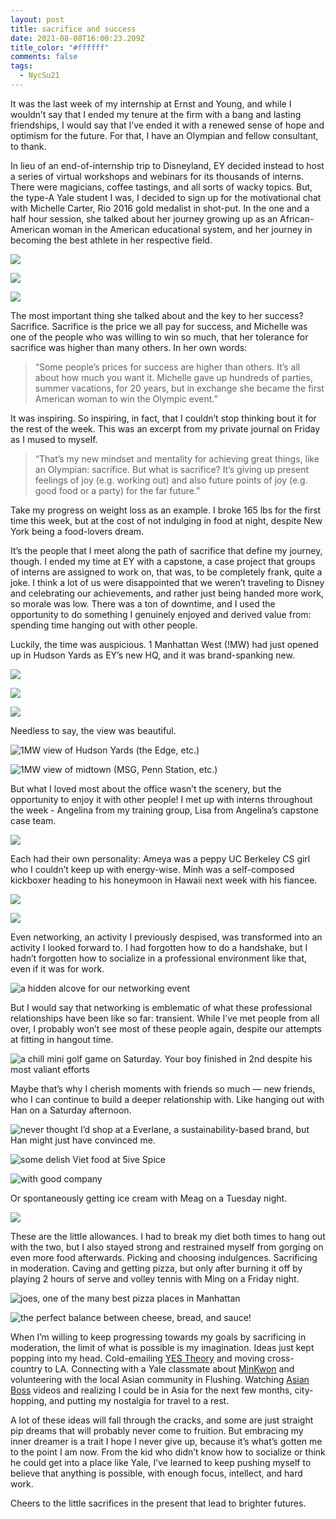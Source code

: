 ```yaml
---
layout: post
title: sacrifice and success
date: 2021-08-08T16:00:23.209Z
title_color: "#ffffff"
comments: false
tags:
  - NycSu21
---
```

It was the last week of my internship at Ernst and Young, and while I wouldn’t say that I ended my tenure at the firm with a bang and lasting friendships, I would say that I’ve ended it with a renewed sense of hope and optimism for the future. For that, I have an Olympian and fellow consultant, to thank.

In lieu of an end-of-internship trip to Disneyland, EY decided instead to host a series of virtual workshops and webinars for its thousands of interns. There were magicians, coffee tastings, and all sorts of wacky topics. But, the type-A Yale student I was, I decided to sign up for the motivational chat with Michelle Carter, Rio 2016 gold medalist in shot-put. In the one and a half hour session, she talked about her journey growing up as an African-American woman in the American educational system, and her journey in becoming the best athlete in her respective field.

![](../uploads/080621_michelle_carter_slide_1.jpeg)

![](../uploads/080621_michelle_carter_slide_2.jpeg)

![](../uploads/080621_michelle_carter_slide_3.jpeg)

The most important thing she talked about and the key to her success? Sacrifice. Sacrifice is the price we all pay for success, and Michelle was one of the people who was willing to win so much, that her tolerance for sacrifice was higher than many others. In her own words:

> “Some people’s prices for success are higher than others. It’s all about how much you want it. Michelle gave up hundreds of parties, summer vacations, for 20 years, but in exchange she became the first American woman to win the Olympic event.”

It was inspiring. So inspiring, in fact, that I couldn’t stop thinking bout it for the rest of the week. This was an excerpt from my private journal on Friday as I mused to myself.

> “That’s my new mindset and mentality for achieving great things, like an Olympian: sacrifice. But what is sacrifice? It’s giving up present feelings of joy (e.g. working out) and also future points of joy (e.g. good food or a party) for the far future.”

Take my progress on weight loss as an example. I broke 165 lbs for the first time this week, but at the cost of not indulging in food at night, despite New York being a food-lovers dream. 

It’s the people that I meet along the path of sacrifice that define my journey, though. I ended my time at EY with a capstone, a case project that groups of interns are assigned to work on, that was, to be completely frank, quite a joke. I think a lot of us were disappointed that we weren’t traveling to Disney and celebrating our achievements, and rather just being handed more work, so morale was low. There was a ton of downtime, and I used the opportunity to do something I genuinely enjoyed and derived value from: spending time hanging out with other people. 

Luckily, the time was auspicious. 1 Manhattan West (!MW) had just opened up in Hudson Yards as EY’s new HQ, and it was brand-spanking new. 

![](../uploads/080321_1mw_sign.jpeg)

![](../uploads/080321_1mw_floor_plan.jpeg)

![](../uploads/080321_1mw_fancy_room.jpeg)

Needless to say, the view was beautiful.

![1MW view of Hudson Yards (the Edge, etc.)](../uploads/080321_1mw_view_hudson_yards.jpeg "1MW view of Hudson Yards (the Edge, etc.)")

![1MW view of midtown (MSG, Penn Station, etc.)](../uploads/080321_1mw_view_midtown.jpeg "1MW view of midtown (MSG, Penn Station, etc.)")

But what I loved most about the office wasn’t the scenery, but the opportunity to enjoy it with other people! I met up with interns throughout the week - Angelina from my training group, Lisa from Angelina’s capstone case team. 

![](../uploads/080321_ey_lisa_angelina.jpeg)

Each had their own personality: Ameya was a peppy UC Berkeley CS girl who I couldn’t keep up with energy-wise. Minh was a self-composed kickboxer heading to his honeymoon in Hawaii next week with his fiancee. 

![](../uploads/080621_ey_interns_last_day_window.jpg)

![](../uploads/080621_ey_interns_last_day_sign.jpeg)

Even networking, an activity I previously despised, was transformed into an activity I looked forward to. I had forgotten how to do a handshake, but I hadn’t forgotten how to socialize in a professional environment like that, even if it was for work.

![a hidden alcove for our networking event](../uploads/080521_ey_hidden_alcove.jpeg "a hidden alcove for our networking event")

But I would say that networking is emblematic of what these professional relationships have been like so far: transient. While I’ve met people from all over, I probably won’t see most of these people again, despite our attempts at fitting in hangout time. 

![a chill mini golf game on Saturday. Your boy finished in 2nd despite his most valiant efforts](../uploads/080721_ey_interns_mini_golf.jpeg "a chill mini golf game on Saturday. Your boy finished in 2nd despite his most valiant efforts")

Maybe that’s why I cherish moments with friends so much — new friends, who I can continue to build a deeper relationship with. Like hanging out with Han on a Saturday afternoon.

![never thought I’d shop at a Everlane, a sustainability-based brand, but Han might just have convinced me.](../uploads/080721_han_hangout_everlane.jpeg "never thought I’d shop at a Everlane, a sustainability-based brand, but Han might just have convinced me.")

![some delish Viet food at 5ive Spice](../uploads/080721_han_hangout_viet_food.jpeg "some delish Viet food at 5ive Spice")

![with good company](../uploads/080721_han_hangout_jeff_han.jpeg "with good company")

Or spontaneously getting ice cream with Meag on a Tuesday night.

![](../uploads/080521_ice_cream_w_meag.jpeg)

These are the little allowances. I had to break my diet both times to hang out with the two, but I also stayed strong and restrained myself from gorging on even more food afterwards. Picking and choosing indulgences. Sacrificing in moderation. Caving and getting pizza, but only after burning it off by playing 2 hours of serve and volley tennis with Ming on a Friday night.

![joes, one of the many best pizza places in Manhattan](../uploads/080621_joes_pizza_sign.jpeg " joes, one of the many best pizza places in Manhattan")

![the perfect balance between cheese, bread, and sauce!](../uploads/080621_joes_pizza_slice.jpeg "the perfect balance between cheese, bread, and sauce!")

When I’m willing to keep progressing towards my goals by sacrificing in moderation, the limit of what is possible is my imagination. Ideas just kept popping into my head. Cold-emailing [YES Theory](https://www.youtube.com/c/yestheory) and moving cross-country to LA. Connecting with a Yale classmate about [MinKwon](http://minkwon.org/) and volunteering with the local Asian community in Flushing. Watching [Asian Boss](https://www.youtube.com/channel/UC2-_WWPT_124iN6jiym4fOw) videos and realizing I could be in Asia for the next few months, city-hopping, and putting my nostalgia for travel to a rest.

A lot of these ideas will fall through the cracks, and some are just straight pip dreams that will probably never come to fruition. But embracing my inner dreamer is a trait I hope I never give up, because it’s what’s gotten me to the point I am now. From the kid who didn’t know how to socialize or think he could get into a place like Yale, I’ve learned to keep pushing myself to believe that anything is possible, with enough focus, intellect, and hard work. 

Cheers to the little sacrifices in the present that lead to brighter futures.